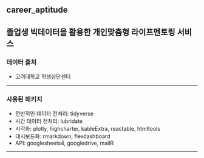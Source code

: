 ## career_aptitude
졸업생 빅데이터을 활용한 개인맞춤형 라이프멘토링 서비스
---

### 데이터 출처
* 고려대학교 학생삼단센터

---

### 사용된 패키지
- 전반적인 데이터 전처리: tidyverse
- 시간 데이터 전처리: lubridate
- 시각화: plotly, highcharter, kableExtra, reactable, htmltools
- 대시보드화: rmarkdown, flexdashboard
- API: googlesheets4, googledrive, mailR

---
